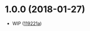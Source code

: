 <a name="1.0.0"></a>
# 1.0.0 (2018-01-27)

* WIP ([119221a](https://github.com/Kikobeats/urlint-cli/commit/119221a))



